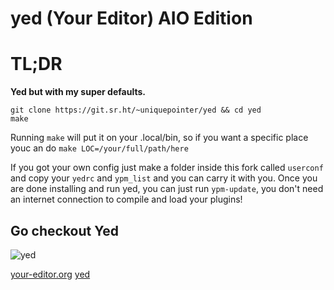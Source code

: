 # yed (Your Editor) AIO Edition

# TL;DR
**Yed but with my super defaults.**
```
git clone https://git.sr.ht/~uniquepointer/yed && cd yed
make
```
Running ```make``` will put it on your .local/bin, so if you want a specific place youc an do ```make LOC=/your/full/path/here```

If you got your own config just make a folder inside this fork called ```userconf``` and copy your ```yedrc``` and ```ypm_list``` and you can carry it with you.
Once you are done installing and run yed, you can just run ```ypm-update```, you don't need an internet connection to compile and load your plugins!

## Go checkout Yed
![yed](screenshots/2.png)

[your-editor.org](https://your-editor.org)
[yed](https://github.com/kammerdienerb/yed)

